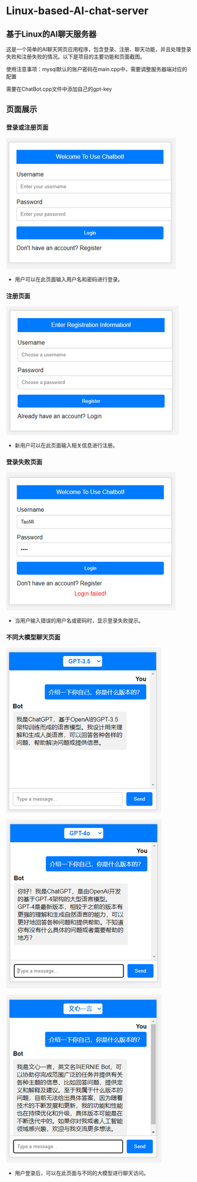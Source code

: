 # Linux-based-AI-chat-server

## 基于Linux的AI聊天服务器
这是一个简单的AI聊天网页应用程序，包含登录、注册、聊天功能，并且处理登录失败和注册失败的情况。以下是项目的主要功能和页面截图。

使用注意事项：mysql默认的账户密码在main.cpp中，需要调整服务器端对应的配置

需要在ChatBot.cpp文件中添加自己的gpt-key



## 页面展示

### 登录或注册页面
![登录页面](resources/img_readme/登录界面.png)
- 用户可以在此页面输入用户名和密码进行登录。

### 注册页面
![注册页面](resources/img_readme/注册界面.png)
- 新用户可以在此页面输入相关信息进行注册。

### 登录失败页面
![登录失败页面](resources/img_readme/密码错误.png)
- 当用户输入错误的用户名或密码时，显示登录失败提示。

### 不同大模型聊天页面
![聊天页面](resources/img_readme/GPT3.png)

![聊天页面](resources/img_readme/GPT4.png)

![聊天页面](resources/img_readme/文心一言.png)

- 用户登录后，可以在此页面与不同的大模型进行聊天访问。
